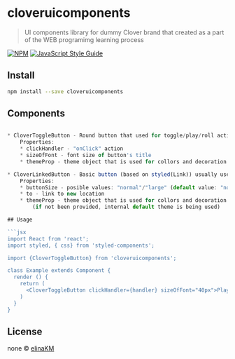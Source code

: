 # cloveruicomponents

> UI components library for dummy Clover brand that created as a part of the WEB programimg learning process

[![NPM](https://img.shields.io/npm/v/cloveruipack.svg)](https://www.npmjs.com/package/cloveruipack) [![JavaScript Style Guide](https://img.shields.io/badge/code_style-standard-brightgreen.svg)](https://standardjs.com)

## Install

```bash
npm install --save cloveruicomponents
```
## Components
```javascript

* CloverToggleButton - Round button that used for toggle/play/roll actions in games or applications of "Clover" brand.
	Properties:
	* clickHandler - "onClick" action
	* sizeOfFont - font size of button's title
	* themeProp - theme object that is used for collors and decoration of the button (if not been provided, internal default theme is being used) 

* CloverLinkedButton - Basic button (based on styled(Link)) usually used to move to the game or all other action.
	Properties:
	* buttonSize - posible values: "normal"/"large" (default value: "normal" if not provided)
	* to - link to new location
	* themeProp - theme object that is used for collors and decoration of the button 
		(if not been provided, internal default theme is being used)  

## Usage

```jsx
import React from 'react';
import styled, { css} from 'styled-components';

import {CloverToggleButton} from 'cloveruicomponents';

class Example extends Component {
  render () {
    return (
	  <CloverToggleButton clickHandler={handler} sizeOfFont="40px">Play</CloverToggleButton>
    )
  }
}
```

## License

none © [elinaKM](https://github.com/elinaKM)
